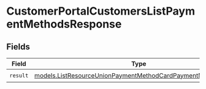 # CustomerPortalCustomersListPaymentMethodsResponse


## Fields

| Field                                                                                                                                | Type                                                                                                                                 | Required                                                                                                                             | Description                                                                                                                          |
| ------------------------------------------------------------------------------------------------------------------------------------ | ------------------------------------------------------------------------------------------------------------------------------------ | ------------------------------------------------------------------------------------------------------------------------------------ | ------------------------------------------------------------------------------------------------------------------------------------ |
| `result`                                                                                                                             | [models.ListResourceUnionPaymentMethodCardPaymentMethodGeneric](../models/listresourceunionpaymentmethodcardpaymentmethodgeneric.md) | :heavy_check_mark:                                                                                                                   | N/A                                                                                                                                  |